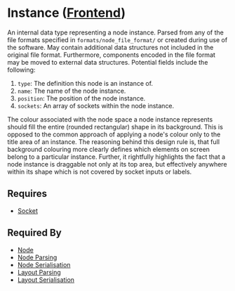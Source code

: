 # Instance ([Frontend](../frontend.md))

An internal data type representing a node instance. Parsed from any of the file formats specified in `formats/node_file_format/` or created during use of the software. May contain additional data structures not included in the original file format. Furthermore, components encoded in the file format may be moved to external data structures. Potential fields include the following:

1. `type`: The definition this node is an instance of.
2. `name`: The name of the node instance.
3. `position`: The position of the node instance.
3. `sockets`: An array of sockets within the node instance.

The colour associated with the node space a node instance represents should fill the entire (rounded rectangular) shape in its background. This is opposed to the common approach of applying a node's colour only to the title area of an instance. The reasoning behind this design rule is, that full background colouring more clearly defines which elements on screen belong to a particular instance. Further, it rightfully highlights the fact that a node instance is draggable not only at its top area, but effectively anywhere within its shape which is not covered by socket inputs or labels.

## Requires

- [Socket](./socket.md)

## Required By

- [Node](./node.md)
- [Node Parsing](../../node_file_format/parsing.md)
- [Node Serialisation](../../node_file_format/serialisation.md)
- [Layout Parsing](../../layout_file_format/parsing.md)
- [Layout Serialisation](../../layout_file_format/serialisation.md)
